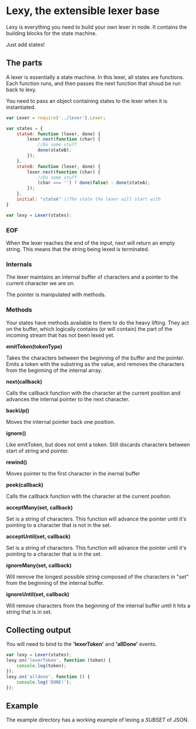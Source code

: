 # Lexy, the extensible lexer base

Lexy is everything you need to build your own lexer in node. It contains the building blocks for the state machine. 

Just add states!

## The parts

A lexer is essentially a state machine. In this lexer, all states are functions. Each function runs, and then passes the next function that shoud be run back to lexy. 

You need to pass an object containing states to the lexer when it is instantiated. 

```javascript
var Lexer = require('../lexer').Lexer;

var states = {
	stateA: function (lexer, done) {
		lexer.next(function (char) {
			//Do some stuff
			done(stateB);
		});
  	},
  	stateB: function (lexer, done) {
		lexer.next(function (char) {
			//Do some stuff
			(char === '') ? done(false) : done(stateA);
		});
 	},
  	initial: "stateA" //The state the lexer will start with
}

var lexy = Lexer(states);
```

### EOF

When the lexer reaches the end of the input, next will return an empty string. This means that the string being lexed is terminated.

### Internals

The lexer maintains an internal buffer of characters and a pointer to the current character we are on. 

The pointer is manipulated with methods.

### Methods

Your states have methods available to them to do the heavy lifting. They act on the buffer, which logically contains (or will contain) the part of the incoming stream that has not been lexed yet. 

**emitToken(tokenType)**

Takes the characters between the beginning of the buffer and the pointer. Emits a token with the substring as the value, and removes the characters from the beginning of the internal array. 

**next(callback)**

Calls the callback function with the character at the current position and advances the internal pointer to the next character.

**backUp()**

Moves the internal pointer back one position. 

**ignore()**

Like emitToken, but does not emit a token. Still discards characters between start of string and pointer.

**rewind()**

Moves pointer to the first character in the inernal buffer

**peek(callback)**

Calls the callback function with the character at the current position.

**acceptMany(set, callback)**

Set is a string of characters. This function will advance the pointer until it's pointing to a character that is not in the set. 

**acceptUntil(set, callback)**

Set is a string of characters. This function will advance the pointer until it's pointing to a character that is in the set.

**ignoreMany(set, callback)**

Will remove the longest possible string composed of the characters in "set" from the beginning of the internal buffer.

**ignoreUntil(set, callback)**

Will remove characters from the beginning of the internal buffer until it hits a string that is in set. 

## Collecting output

You will need to bind to the **'lexerToken'** and **'allDone'** events.

```javascript
var lexy = Lexer(states);
lexy.on('lexerToken', function (token) {
  	console.log(token);
});
lexy.on('alldone', function () {
  	console.log('DONE!');
});
```

## Example

The example directory has a working example of lexing a *SUBSET* of JSON. 

